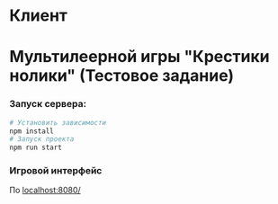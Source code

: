 # Клиент

# Мультилеерной игры "Крестики нолики" (Тестовое задание)

### Запуск сервера:

```bash
# Установить зависимости
npm install
# Запуск проекта
npm run start
```

### Игровой интерфейс

По [localhost:8080/](http://localhost:8080/)
